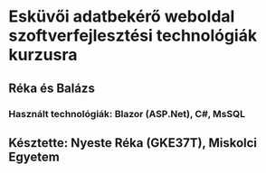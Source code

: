 # Esküvői adatbekérő weboldal szoftverfejlesztési technológiák kurzusra
## Réka és Balázs
### Használt technológiák: Blazor (ASP.Net), C#, MsSQL
## Késztette: Nyeste Réka (GKE37T), Miskolci Egyetem
